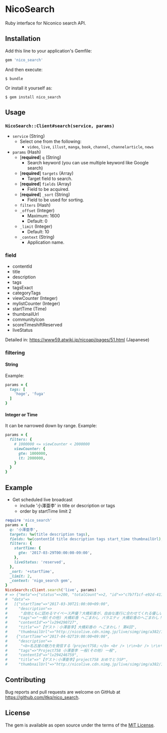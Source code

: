 # NicoSearch

Ruby interface for Niconico search API.

## Installation

Add this line to your application's Gemfile:

```ruby
gem 'nico_search'
```

And then execute:

    $ bundle

Or install it yourself as:

    $ gem install nico_search

## Usage

### `NicoSearch::Client#search(service, params)`
- `service` (String)
  - Select one from the following:
    - `video`, `live`, `illust`, `manga`, `book`, `channel`, `channelarticle`, `news`
- `params` (Hash)
  - [**required**] `q` (String)
    - Search keyword (you can use multiple keyword like Google search)
  - [**required**] `targets` (Array)
    - Target field to search.
  - [**required**] `fields` (Array)
    - Field to be acquired.
  - [**required**] `_sort` (String)
    - Field to be used for sorting.
  - `filters` (Hash)
  - `_offset` (Integer)
    - Maximum: 1600
    - Default: 0
  - `_limit` (Integer)
    - Default: 10
  - `_context` (String)
    - Application name.

### field
- contentId
- title
- description
- tags
- tagsExact
- categoryTags
- viewCounter (Integer)
- mylistCounter (Integer)
- startTime (Time)
- thumbnailUrl
- communityIcon
- scoreTimeshiftReserved
- liveStatus

Detailed in: https://www59.atwiki.jp/nicoapi/pages/51.html (Japanese)

### filtering
#### String
Example:
```ruby
params = {
  tags: [
    'hoge', 'fuga'
  ]
}
```

#### Integer or Time
It can be narrowed down by range. Example:
```ruby
params = {
  filters: {
    # 1000000 <= viewCounter < 2000000
    viewCounter: {
      gte: 1000000,
      lt: 2000000,
    }
  }
}
```


## Example
- Get scheduled live broadcast
  - include '小澤亜李' in title or description or tags
  - order by startTime limit 2
```ruby
require 'nico_search'
params = {
  q: '小澤亜李',
  targets: %w(title description tags),
  fields: %w(contentId title description tags start_time thumbnailUrl),
  filters: {
    startTime: {
      gte: '2017-03-29T00:00:00-09:00',
    },
    liveStatus: 'reserved',
  },
  _sort: '+startTime',
  _limit: 2,
  _context: 'nigo_search gem',
}
NicoSearch::Client.search('live', params)
# => {"meta"=>{"status"=>200, "totalCount"=>2, "id"=>"c7b7f1cf-e92d-4111-8044-6b9c01a2252c"},
#  "data"=>
#   [{"startTime"=>"2017-03-30T21:00:00+09:00",
#     "description"=>
#      "自他ともに認めるマイペース声優？大橋彩香が、自由な進行に合わせてくれる優しいゲストを招き、<br />\r\nＭＣとなって“気楽に”＆“等身大で”まわしていく番組、それが…「大橋彩香の へごまわし！」\r\n<br />\r\n大橋彩香自身が興味・関心のあるものだけをクローズアップしつつ極めてマイペースな“まわし”ぶりをお楽しみいただく1時間番組です！<br /><br />\r\n<b>『大橋彩香の へごまわし！』はチャンネル会員向けの生放送番組です。冒頭15分はどなたでも無料でご覧いただけます。チャンネル会員になると最後までご覧いただくことができます。</b><br /><br />\r\n<b>■出演</b><br />\r\nメインMC：大橋彩香<br />\r\nゲスト：小澤亜李<br /><br />\r\n<b>■メッセージ募集中！</b><br />\r\n宛先→hegomawashi@bouncy.jp<br /><br />\r\n<b>■Twitter</b><br />\r\nhttps://twitter.com/hegomawashi<br />\r\n番組ハッシュタグ #へごまわし",
#     "tags"=>"一般(その他) 大橋彩香 へごまわし バラエティ 大橋彩香のへごまわし！ 声優 小澤亜李 一般",
#     "contentId"=>"lv294290727",
#     "title"=>"【ゲスト：小澤亜李】大橋彩香の へごまわし！ 第4回",
#     "thumbnailUrl"=>"http://nicolive.cdn.nimg.jp/live/simg/img/a382/1145962.999d5e.jpg"},
#    {"startTime"=>"2017-04-02T19:00:00+09:00",
#     "description"=>
#      "<b>名古屋の魅力を発信する『project758』</b> <br /> \r\n<br /> \r\n今回の放送は羽二重 きよめ役小澤亜李さんをゲストにお招きします。\r\n<br />\r\nお楽しみに!\r\n<br /> \r\n<br /> \r\nTwitterアカウント<br /> \r\nhttp://twitter.com/prj758<br /> \r\n<br /> \r\nWebサイト<br /> \r\nhttp://p758.jp<br /> \r\n<br /></b></b>",
#     "tags"=>"Project758 小澤亜李 一般(その他) 一般",
#     "contentId"=>"lv294246759",
#     "title"=>"【ゲスト:小澤亜李】project758 おめでとうSP",
#     "thumbnailUrl"=>"http://nicolive.cdn.nimg.jp/live/simg/img/a382/1145794.92f99a.jpg"}]}
```

## Contributing

Bug reports and pull requests are welcome on GitHub at https://github.com/itkq/nico_search.


## License

The gem is available as open source under the terms of the [MIT License](http://opensource.org/licenses/MIT).

